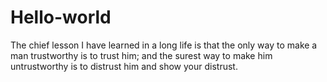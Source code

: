 # Hello-world

The chief lesson I have learned in a long life is that the only way to make a man trustworthy is to trust him; and the surest way to make him untrustworthy is to distrust him and show your distrust.
